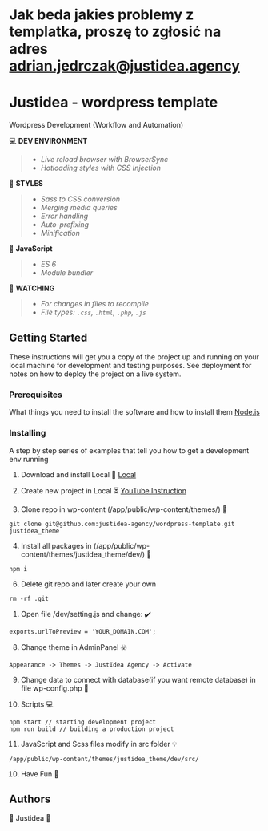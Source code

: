 # Jak beda jakies problemy z templatka, proszę to zgłosić na adres adrian.jedrczak@justidea.agency

# Justidea - wordpress template

Wordpress Development (Workflow and Automation)

💻 **DEV ENVIRONMENT**

> - _Live reload browser with BrowserSync_
> - _Hotloading styles with CSS Injection_

🎨 **STYLES**

> - _Sass to CSS conversion_
> - _Merging media queries_
> - _Error handling_
> - _Auto-prefixing_
> - _Minification_

🌋 **JavaScript**

> - _ES 6_
> - _Module bundler_

👀 **WATCHING**

> - _For changes in files to recompile_
> - _File types: `.css`, `.html`, `.php`, `.js`_

## Getting Started

These instructions will get you a copy of the project up and running on your local machine for development and testing purposes. See deployment for notes on how to deploy the project on a live system.

### Prerequisites

What things you need to install the software and how to install them [Node.js](https://nodejs.org/en/)

### Installing

A step by step series of examples that tell you how to get a development env running

1. Download and install Local 💎
   [Local](https://localwp.com/)

2. Create new project in Local ⏳
   [YouTube Instruction](https://www.youtube.com/watch?v=HLKEd7jCB-E)

3. Clone repo in wp-content (/app/public/wp-content/themes/) 🧬

```
git clone git@github.com:justidea-agency/wordpress-template.git justidea_theme
```

4. Install all packages in (/app/public/wp-content/themes/justidea_theme/dev/) 📡

```
npm i
```

6. Delete git repo and later create your own

```
rm -rf .git
```

1. Open file /dev/setting.js and change: ✔️

```
exports.urlToPreview = 'YOUR_DOMAIN.COM';
```

8. Change theme in AdminPanel ☣️

```
Appearance -> Themes -> JustIdea Agency -> Activate
```

9. Change data to connect with database(if you want remote database) in file wp-config.php 🔌

10. Scripts 💻

```
npm start // starting development project
npm run build // building a production project
```

11. JavaScript and Scss files modify in src folder 💡

```
/app/public/wp-content/themes/justidea_theme/dev/src/
```

10. Have Fun 🎉

## Authors

💜 Justidea 💜
